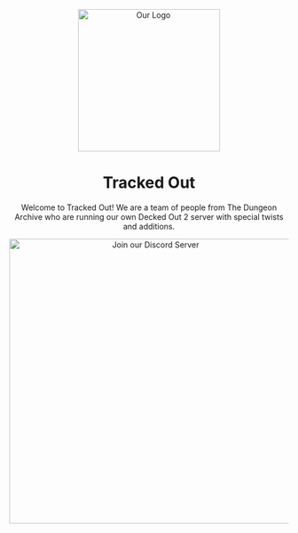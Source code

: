 <div align="center">
<a href="https://trackedout.org"><img width="256" src="https://cdn.trackedout.org/trackedout.png" alt="Our Logo"></a>
<h1>Tracked Out</h1>

Welcome to Tracked Out! We are a team of people from The Dungeon Archive who are running our own Decked Out 2 server with special twists and additions. 

<a href="https://inv.wtf/trackedout"><img width="512" src="https://inv.wtf/widget/trackedout" alt="Join our Discord Server" /></a>
</div>
